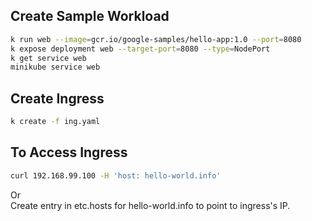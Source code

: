 ## Create Sample Workload
```bash
k run web --image=gcr.io/google-samples/hello-app:1.0 --port=8080
k expose deployment web --target-port=8080 --type=NodePort
k get service web
minikube service web
```

## Create Ingress
```bash
k create -f ing.yaml
```

## To Access Ingress
```bash
curl 192.168.99.100 -H 'host: hello-world.info'
```
Or <br>
Create entry in etc.hosts for hello-world.info to point to ingress's IP.